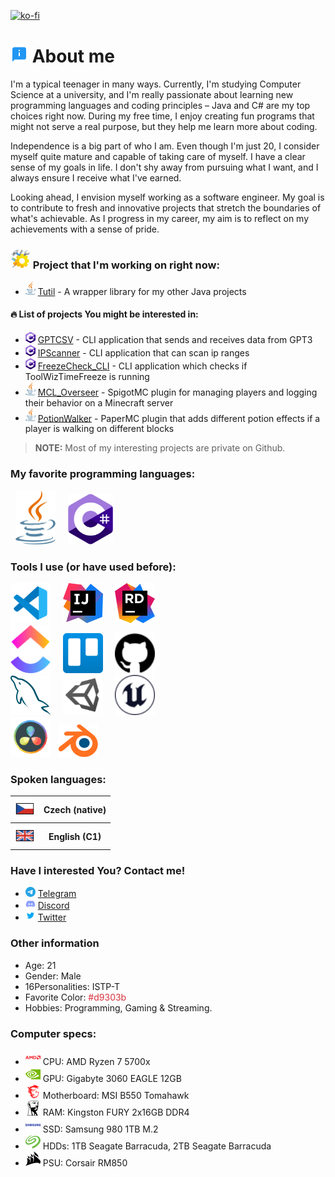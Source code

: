 [![ko-fi](https://ko-fi.com/img/githubbutton_sm.svg)](https://ko-fi.com/P5P7MQCGJ)
# <img src="image/emoji/about.svg" width="28"> About me
I'm a typical teenager in many ways. Currently, I'm studying Computer Science at a university, and I'm really passionate about learning new programming languages and coding principles – Java and C# are my top choices right now. During my free time, I enjoy creating fun programs that might not serve a real purpose, but they help me learn more about coding.

Independence is a big part of who I am. Even though I'm just 20, I consider myself quite mature and capable of taking care of myself. I have a clear sense of my goals in life. I don't shy away from pursuing what I want, and I always ensure I receive what I've earned.

Looking ahead, I envision myself working as a software engineer. My goal is to contribute to fresh and innovative projects that stretch the boundaries of what's achievable. As I progress in my career, my aim is to reflect on my achievements with a sense of pride.
### <img src="image/emoji/construction.svg" width="32"> Project that I'm working on right now:
- <img src="image/programming_language/java.svg" width="16"> [Tutil](https://github.com/TawayDev/Tutil) - A wrapper library for my other Java projects
#### :fire: List of projects You might be interested in:
- <img src="image/programming_language/csharp.svg" width="16"> [GPTCSV](https://github.com/TawayDev/GPTCSV) - CLI application that sends and receives data from GPT3
- <img src="image/programming_language/csharp.svg" width="16"> [IPScanner](https://github.com/TawayDev/IPScanner) - CLI application that can scan ip ranges
- <img src="image/programming_language/csharp.svg" width="16"> [FreezeCheck_CLI](https://github.com/TawayDev/FreezeCheck_CLI) - CLI application which checks if ToolWizTimeFreeze is running
- <img src="image/programming_language/java.svg" width="16"> [MCL_Overseer](https://github.com/TawayDev/MCL_Overseer) - SpigotMC plugin for managing players and logging their behavior on a Minecraft server
- <img src="image/programming_language/java.svg" width="16"> [PotionWalker](https://github.com/TawayDev/PotionWalker) - PaperMC plugin that adds different potion effects if a player is walking on different blocks
> **NOTE:** Most of my interesting projects are private on Github.

### My favorite programming languages:
&nbsp;
<img src="image/programming_language/java.svg" width="64" title="Java">
&nbsp;&nbsp;&nbsp;
<img src="image/programming_language/csharp.svg" width="72" title="C#">

### Tools I use (or have used before):
<img src="image/tool/vscode.svg" width="64" title="Visual Studio Code"> &nbsp;&nbsp;&nbsp; <img src="image/tool/idea.svg" width="64" title="IntelliJ Idea"> &nbsp;&nbsp;&nbsp; <img src="image/tool/rider.svg" width="64" title="JetBrains Rider"><br>
<img src="image/tool/clickup.svg" width="64" title="ClickUp"> &nbsp;&nbsp;&nbsp; <img src="image/tool/trello.svg" width="64" title="Trello"> &nbsp;&nbsp;&nbsp; <img src="image/tool/github.svg" width="64" title="Github"><br>
<img src="image/tool/mysql.svg" width="64" title="MySQL">&nbsp;&nbsp;&nbsp;&nbsp;&nbsp;<img src="image/tool/unity.svg" width="64" title="Unity Engine">&nbsp;&nbsp;&nbsp;&nbsp;&nbsp;<img src="image/tool/unreal.svg" width="64" title="Unreal Engine"><br>
<img src="image/tool/resolve.svg" width="64" title="DaVinci Resolve">&nbsp;&nbsp;&nbsp;<img src="image/tool/blender.svg" width="64" title="Blender">&nbsp;&nbsp;&nbsp;

### Spoken languages:
<table>
    <tr>
        <th><img src="image/emoji/czech_flag.svg" width="32"></th>
        <th>Czech (native)</th>
    </tr>
    <tr>
        <th><img src="image/emoji/uk_flag.svg" width="32"></th>
        <th>English (C1)</th>
    </tr>
</table>

### Have I interested You? **Contact me!**
- <img src="image/media/telegram.svg" width="16" title="Telegram"> [Telegram](https://t.me/tawaydev)
- <img src="image/media/discord.svg" width="16" title="Discord"> [Discord](https://discordlookup.com/user/319082278204735488)
- <img src="image/media/twitter.svg" width="16" title="Twitter"> [Twitter](https://twitter.com/TawayVT)

### Other information
- Age: 21
- Gender: Male
- 16Personalities: ISTP-T
- Favorite Color: <font style="color:#d9303b;"> #d9303b </font>
- Hobbies: Programming, Gaming & Streaming.

### Computer specs:
- <img src="image/specs/amd.svg" width="24" title="AMD"> CPU: AMD Ryzen 7 5700x  
- <img src="image/specs/nvidia.svg" width="24" title="Nvidia"> GPU: Gigabyte 3060 EAGLE 12GB
- <img src="image/specs/msi.svg" width="24" title="MSI"> Motherboard: MSI B550 Tomahawk  
- <img src="image/specs/kingston.svg" width="24" title="Kingston"> RAM: Kingston FURY 2x16GB DDR4  
- <img src="image/specs/samsung.svg" width="24" title="Samsung"> SSD: Samsung 980 1TB M.2  
- <img src="image/specs/seagate.svg" width="24" title="Seagate"> HDDs: 1TB Seagate Barracuda, 2TB Seagate Barracuda  
- <img src="image/specs/corsair.svg" width="24" title="Corsair"> PSU: Corsair RM850

